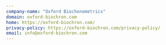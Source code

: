 ```yaml
---
company-name: "Oxford Biochonometrics"
domain: oxford-biochron.com
home: https://oxford-biochron.com/
privacy-policy: https://oxford-biochron.com/privacy-policy/
email: info@oxford-biochron.com
---
```




